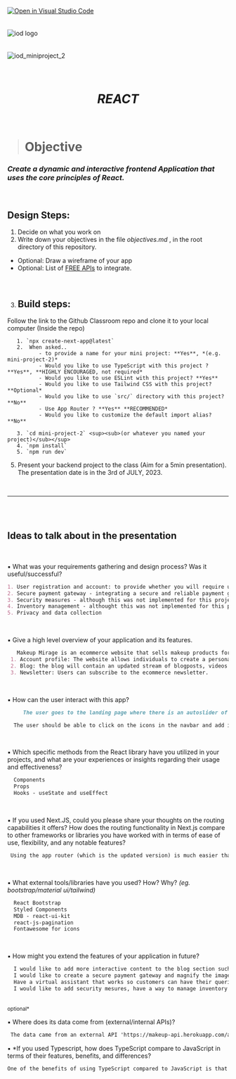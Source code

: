 [![Open in Visual Studio Code](https://classroom.github.com/assets/open-in-vscode-718a45dd9cf7e7f842a935f5ebbe5719a5e09af4491e668f4dbf3b35d5cca122.svg)](https://classroom.github.com/online_ide?assignment_repo_id=11326299&assignment_repo_type=AssignmentRepo)
</br></br></br>
![iod logo](https://x4w8f4y8.rocketcdn.me/wp-content/uploads/2020/05/iod_h_tp_white_c.png)
</br></br></br>
![iod_miniproject_2](https://i.ibb.co/GQrydxK/Screenshot-2023-06-07-at-8-41-59-PM.png)
</br></br></br>

<div align="center">

# *REACT*

</div>

</br>

> # Objective


### *Create a dynamic and interactive frontend Application that uses the core principles of React.*

<br>

## Design Steps:

1. Decide on what you work on
2. Write down your objectives in the file *objectives.md* , in the root directory of this repository.

- Optional: Draw a wireframe of your app
- Optional: List of [FREE APIs](https://docs.google.com/spreadsheets/d/15iDpjqyBkSse9wcN7vvQvORBvX8P_ivAjm-iKXp776Y/edit#gid=0) to integrate.

<br>

3. ## Build steps:

Follow the link to the Github Classroom repo and clone it to your local computer
(Inside the repo)

       1. `npx create-next-app@latest`
       2.  When asked..
              - to provide a name for your mini project: **Yes**, *(e.g. mini-project-2)*
              - Would you like to use TypeScript with this project ? **Yes**, **HIGHLY ENCOURAGED, not required*
              - Would you like to use ESLint with this project? **Yes**
              - Would you like to use Tailwind CSS with this project? **Optional*
              - Would you like to use `src/` directory with this project? **No**
              - Use App Router ? **Yes** **RECOMMENDED*
              - Would you like to customize the default import alias? **No**

       3. `cd mini-project-2` <sup><sub>(or whatever you named your project)</sub></sup>
       4. `npm install`
       5. `npm run dev`

5. Present your backend project to the class (Aim for a 5min presentation). The presentation date is in the 3rd of JULY, 2023.

<br>

<hr>

<br><br>

## Ideas to talk about in the presentation


<br/>

▪ What was your requirements gathering and design process? Was it useful/successful?
   ```md
  1. User registration and account: to provide whether you will require users to create accoutns to make purchases or provide a guest checkout option
 2. Secure payment gateway - integrating a secure and reliable payment gateway is essential to process online transactions securely - unsuccessful in implementing this due to time constraints however this is something I will continue to work on for this project. 
 3. Security measures - although this was not implemented for this project as the aim was to create a dynamic front-end, this is important to consider to prtct customer data and maintain a secure browsing experience. 
 4. Inventory management - althought this was not implemented for this project, this is something I would like to continue working on. The aim will be to manage the inventory effectively which will involve tracking stock levels, updating product availability and ensuring accurate info is displayed to customers. 
 5. Privacy and data collection 
   ```

</br>

▪ Give a high level overview of your application and its features.
 ```md
    Makeup Mirage is an ecommerce website that sells makeup products for women online. Its key features are:
  1. Account profile: The website allows individuals to create a personal account 
  2. Blog: the blog will contain an updated stream of blogposts, videos and photos and other content (such as events and groups) to keep users updated and informed. 
  3. Newsletter: Users can subscribe to the ecommerce newsletter. 
 ```


</br>

▪ How can the user interact with this app?
 ```md
      The user goes to the landing page where there is an autoslider of images and a navigation bar (the header) and a footer (with more links and a form to subscribe to the store's newsletter). The user can click on each link in the navbar and it will take them to a page (depending on the products they are looking for). The products from the API have been filtered according to product_type. The user can click on each product and can also navigate back to the homepage. 

   The user should be able to click on the icons in the navbar and add items to the shopping cart. They can also click the avatar and login or fill out a form. 
 ```

</br>

▪ Which specific methods from the React library have you utilized in your projects, and what are your experiences or insights regarding their usage and effectiveness?
 ```md
   Components
   Props 
   Hooks - useState and useEffect
```

</br>

▪ If you used Next.JS, could you please share your thoughts on the routing capabilities it offers? How does the routing functionality in Next.js compare to other frameworks or libraries you have worked with in terms of ease of use, flexibility, and any notable features?
 ```md
  Using the app router (which is the updated version) is much easier than using the pages router. With the app router, the pages automatically become a route. 
```

</br>

▪ What external tools/libraries have you used? How? Why?
*(eg. bootstrap/material ui/tailwind)*
 ```md
   React Bootstrap 
   Styled Components
   MDB - react-ui-kit
   react-js-pagination
   Fontawesome for icons 
 ```

</br>

▪ How might you extend the features of your application in future?
 ```md
   I would like to add more interactive content to the blog section such as videos on how to put on makeup which will also contain advice on different products. 
   I would like to create a secure payment gateway and magnify the images of each card when they are clicked on along with the descriptions of the product allow users to submit feedback. 
   Have a virtual assistant that works so customers can have their queries responded to 24/7 
   I would like to add security mesures, have a way to manage inventory effectively, and update shipping and fulfillment.
 ```

 </br>

<div>
<sup>optional*</sup>
</div>

▪ Where does its data come from (external/internal APIs)?


 ```md
  The data came from an external API 'https://makeup-api.herokuapp.com/api/v1/products.json' however this API had to be modified as some of the products in this API had no images or the image URLs were broken. To counteract this I read through this document https://vercel.com/guides/loading-static-file-nextjs-api-route and followed the steps here. I created a file called apidata.json. Then I created a file called staticdata.js ie pages/api folder in my app folder - which created a serverless function that will load the json data from the file and return it as a response
 ```


▪ *If you used Typescript, how does TypeScript compare to JavaScript in terms of their features, benefits, and differences?


 ```md
One of the benefits of using TypeScript compared to JavaScript is that TypeScript can pick up errors and it will tell you whereas JS doesn't. 
 ```

</br></br></br></br></br>


